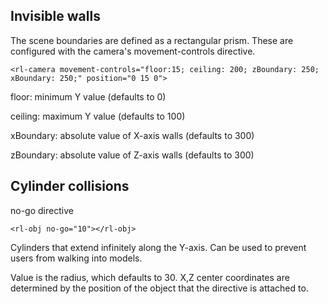 ## Invisible walls

The scene boundaries are defined as a rectangular prism. These are configured with the camera's movement-controls directive.

`<rl-camera movement-controls="floor:15; ceiling: 200; zBoundary: 250; xBoundary: 250;" position="0 15 0">`

floor: minimum Y value (defaults to 0)

ceiling: maximum Y value (defaults to 100)

xBoundary: absolute value of X-axis walls (defaults to 300)

zBoundary: absolute value of Z-axis walls (defaults to 300)

## Cylinder collisions

no-go directive

`<rl-obj no-go="10"></rl-obj>`

Cylinders that extend infinitely along the Y-axis. Can be used to prevent users from walking into models.

Value is the radius, which defaults to 30. X,Z center coordinates are determined by the position of the object that the directive is attached to.